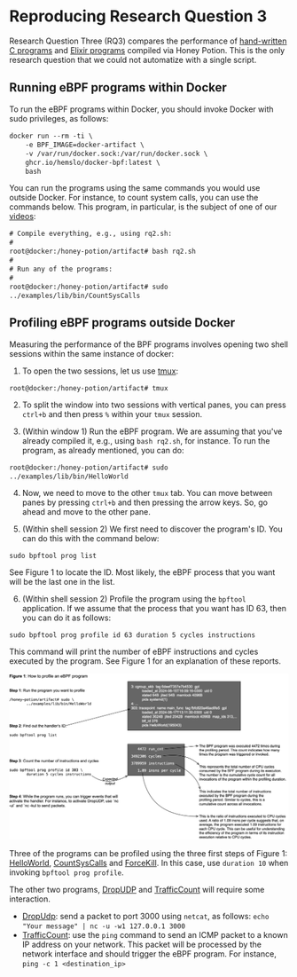 # Reproducing Research Question 3

Research Question Three (RQ3) compares the performance of [hand-written C programs](../../benchmarks) and [Elixir programs](../../examples/lib/) compiled via Honey Potion.
This is the only research question that we could not automatize with a single script.

## Running eBPF programs within Docker

To run the eBPF programs within Docker, you should invoke Docker with sudo privileges, as follows:

```
docker run --rm -ti \
    -e BPF_IMAGE=docker-artifact \
    -v /var/run/docker.sock:/var/run/docker.sock \
    ghcr.io/hemslo/docker-bpf:latest \
    bash
```

You can run the programs using the same commands you would use outside Docker.
For instance, to count system calls, you can use the commands below.
This program, in particular, is the subject of one of our [videos](https://youtu.be/Q5GO-FFapVw?feature=shared):

```
# Compile everything, e.g., using rq2.sh:
#
root@docker:/honey-potion/artifact# bash rq2.sh 
#
# Run any of the programs:
#
root@docker:/honey-potion/artifact# sudo ../examples/lib/bin/CountSysCalls 
```

## Profiling eBPF programs outside Docker

Measuring the performance of the BPF programs involves opening two shell sessions within the same instance of docker:

1. To open the two sessions, let us use [tmux](https://www.redhat.com/sysadmin/introduction-tmux-linux):

```
root@docker:/honey-potion/artifact# tmux
```

2. To split the window into two sessions with vertical panes, you can press `ctrl+b` and then press `%` within your `tmux` session.

3. (Within window 1) Run the eBPF program. We are assuming that you've already compiled it, e.g., using `bash rq2.sh`, for instance. To run the program, as already mentioned, you can do:

```
root@docker:/honey-potion/artifact# sudo ../examples/lib/bin/HelloWorld
```

4. Now, we need to move to the other `tmux` tab. You can move between panes by pressing `ctrl+b` and then pressing the arrow keys. So, go ahead and move to the other pane.

5. (Within shell session 2) We first need to discover the program's ID. You can do this with the command below:

```
sudo bpftool prog list
```

See Figure 1 to locate the ID. Most likely, the eBPF process that you want will be the last one in the list.

6. (Within shell session 2) Profile the program using the `bpftool` application. If we assume that the process that you want has ID 63, then you can do it as follows:

```
sudo bpftool prog profile id 63 duration 5 cycles instructions
```

This command will print the number of eBPF instructions and cycles executed by the program. See Figure 1 for an explanation of these reports.

![How to profile eBPF programs](../../assets/howToProfile.png "How to profile eBPF programs")

Three of the programs can be profiled using the three first steps of Figure 1: [HelloWorld](../../examples/lib/HelloWorld.ex), [CountSysCalls](../../examples/lib/CountSysCalls.ex) and [ForceKill](../../examples/lib/Forcekill.ex).
In this case, use `duration 10` when invoking `bpftool prog profile`.

The other two programs, [DropUDP](../../examples/lib/DropUdp.ex) and [TrafficCount](../../examples/lib/TrafficCount.ex) will require some interaction.

* [DropUdp](../../examples/lib/DropUdp.ex): send a packet to port 3000 using `netcat`, as follows: `echo "Your message" | nc -u -w1 127.0.0.1 3000`
* [TrafficCount](../../examples/lib/TrafficCount.ex): use the `ping` command to send an ICMP packet to a known IP address on your network. This packet will be processed by the network interface and should trigger the eBPF program.
For instance, `ping -c 1 <destination_ip>`